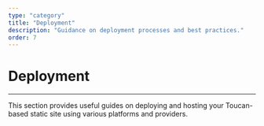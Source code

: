 ```yaml
---
type: "category"
title: "Deployment"
description: "Guidance on deployment processes and best practices."
order: 7
---
```


# Deployment
---
This section provides useful guides on deploying and hosting your Toucan-based static site using various platforms and providers.
